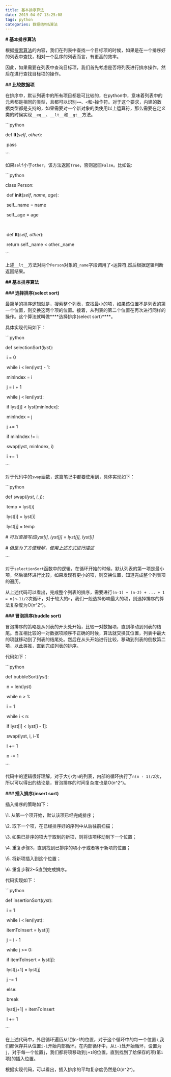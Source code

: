 ```yaml
---
title: 基本排序算法
date: 2019-04-07 13:25:08
tags: python
categories: 数据结构&算法
---
```


**# 基本排序算法**

根据[搜索算法](https://lineway.github.io/2019/04/07/%E6%90%9C%E7%B4%A2%E7%AE%97%E6%B3%95/)的内容，我们在列表中查找一个目标项的时候，如果是在一个排序好的列表中查找，相对一个乱序的列表而言，有更高的效率。

因此，如果需要在列表中查询目标项，我们首先考虑是否将列表进行排序操作，然后在进行查找目标项的操作。

**## 比较数据项**

在排序中，默认列表中的所有项目都是可比较的，在python中，意味着列表中的元素都是相同的类型，且都可以识别`==`、`<`和`>`操作符。对于这个要求，内建的数据类型都是支持的，如果需要对一个新对象的类使用以上运算符，那么需要在定义类的时候实现`__eq__`、`__lt__`和`__gt__`方法。

\```python

def __lt__(*self*, *other*):

​    pass

\```

如果`self`小于`other`，该方法返回`True`，否则返回`False`。比如说:

\```python

class Person:

​    def __init__(*self*, *name*, *age*):

​        self._name = name

​        self._age = age

​    

​    def __lt__(*self*, *other*):

​        return self._name < other._name

\```

上述`__lt__`方法对两个`Person`对象的`_name`字段调用了`<`运算符,然后根据逻辑判断返回结果。

**## 基本排序算法**

**### 选择排序(select sort)**

最简单的排序逻辑就是，搜索整个列表，查找最小的项，如果该位置不是列表的第一个位置，则交换这两个项的位置。接着，从列表的第二个位置在再次进行同样的操作。这个算法就叫做***\*选择排序(select sort)\****。

具体实现代码如下：

\```python

def selectionSort(*lyst*):

​    i = 0

​    while i < len(lyst) - 1:

​        minIndex = i

​        j = i + 1

​        while j < len(lyst):

​            if lyst[j] < lyst[minIndex]:

​                minIndex = j

​            j += 1

​        if minIndex != i:

​            swap(lyst, minIndex, i)

​        i += 1

\```

对于代码中的`swap`函数，这篇笔记中都要使用到，具体实现如下：

\```python

def swap(*lyst*, *i*, *j*):

​    temp = lyst[i]

​    lyst[i] = lyst[i]

​    lyst[j] = temp

*# 可以直接写成lyst[i], lyst[j] = lyst[j], lyst[i]*

*# 但是为了方便理解，使用上述方式进行描述*

\```

对于`selectionSort`函数中的逻辑，在循环开始的时候，默认列表的第一项是最小项，然后循环进行比较，如果发现有更小的项，则交换位置，知道完成整个列表项的遍历。

从上述代码可以看出，完成整个列表的排序，需要进行`(n-1) + (n-2) + ... + 1 = n(n-1)/2`次循环，对于较大的`n`，我们一般选择影响最大的项，则选择排序的算法复杂度为O(n^2^)。

**### 冒泡排序(buddle sort)**

冒泡排序的策略是从列表的开头处开始，比较一对数据项，直到移动到列表的结尾。当互相比较的一对数据项顺序不正确的时候，算法就交换其位置，列表中最大的项就移动到了列表的结尾处。然后在从头开始进行比较，移动到列表的倒数第二项，以此类推，直到完成列表的排序。

代码如下：

\```python

def bubbleSort(*lyst*):

​    n = len(lyst)

​    while n > 1:

​        i = 1

​        while i < n:

​            if lyst[i] < lyst[i - 1]:

​                swap(lyst, i, i-1)

​            i += 1

​        n -= 1

\```

代码中的逻辑很好理解，对于大小为`n`的列表，内部的循环执行了`n(n - 1)/2`次，所以可以得出的结论是，冒泡排序的时间复杂度也是O(n^2^)。

**### 插入排序(insert sort)**

插入排序的策略如下：

\1. 从第一个项开始，默认该项已经完成排序；

\2. 取下一个项，在已经排序好的序列中从后往前扫描；

\3. 如果已排序的项大于取到的新项，则将该项移动到下一个位置；

\4. 重复步骤3，直到找到已排序的项小于或者等于新项的位置；

\5. 将新项插入到这个位置；

\6. 重复步骤2~5直到完成排序。

代码实现如下：

\```python

def insertionSort(*lyst*):

​    i = 1

​    while i < len(lyst):

​        itemToInsert = lyst[i]

​        j = i - 1

​        while j >= 0:

​            if itemToInsert < lyst[j]:

​                lyst[j+1] = lyst[j]

​                j -= 1

​            else:

​                break

​        lyst[j+1] = itemToInsert

​        i += 1

\```

在上述代码中，外层循环遍历从1到n-1的位置，对于这个循环中的每一个位置`i`,我们都保存并从位置`i-1`开始内部循环。在内部循环中，从`i-1`处开始循环，设置为`j`，对于每一个位置`j`，我们都将项移动到`j+1`的位置，直到找到了给保存的项(第`i`项)的插入位置。

根据实现代码，可以看出，插入排序的平均复杂度仍然是O(n^2^)。